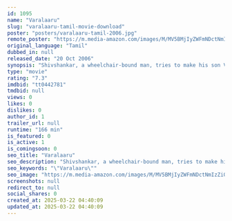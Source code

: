 ```yaml
---
id: 1095
name: "Varalaaru"
slug: "varalaaru-tamil-movie-download"
poster: "posters/varalaaru-tamil-2006.jpg"
remote_poster: "https://m.media-amazon.com/images/M/MV5BMjIyZWFmNDctNmIzZi00NDE0LWE5YWEtODQzYzJlMDg3NjUwXkEyXkFqcGdeQXVyMTEzNzg0Mjkx._V1_SX300.jpg"
original_language: "Tamil"
dubbed_in: null
released_date: "20 Oct 2006"
synopsis: "Shivshankar, a wheelchair-bound man, tries to make his son Vishnu aware of his responsibilities but to no avail. Things take a turn for the worse after Vishnu starts stealing and tries to rape a girl."
type: "movie"
rating: "7.3"
imdbid: "tt0442781"
tmdbid: null
views: 0
likes: 0
dislikes: 0
author_id: 1
trailer_url: null
runtime: "166 min"
is_featured: 0
is_active: 1
is_comingsoon: 0
seo_title: "Varalaaru"
seo_description: "Shivshankar, a wheelchair-bound man, tries to make his son Vishnu aware of his responsibilities but to no avail. Things take a turn for the worse after Vishnu starts stealing and tries to rape a girl."
seo_keywords: "\"Varalaaru\""
seo_image: "https://m.media-amazon.com/images/M/MV5BMjIyZWFmNDctNmIzZi00NDE0LWE5YWEtODQzYzJlMDg3NjUwXkEyXkFqcGdeQXVyMTEzNzg0Mjkx._V1_SX300.jpg"
screenshots: null
redirect_to: null
social_shares: 0
created_at: 2025-03-22 04:40:09
updated_at: 2025-03-22 04:40:09
---
```



